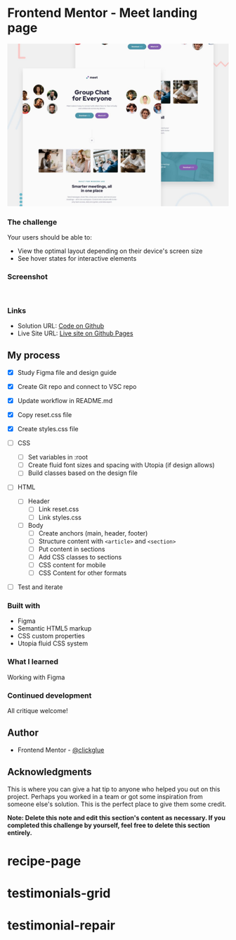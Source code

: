 # Frontend Mentor - Meet landing page

![Design preview for the Meet landing page coding challenge](./preview.jpg)

### The challenge

Your users should be able to:

- View the optimal layout depending on their device's screen size
- See hover states for interactive elements

### Screenshot

![]()

### Links

- Solution URL: [Code on Github](https://github.com/clickglue/meet-landing-page)
- Live Site URL: [Live site on Github Pages]()

## My process

- [x] Study Figma file and design guide
- [x] Create Git repo and connect to VSC repo
- [x] Update workflow in README.md
- [x] Copy reset.css file
- [x] Create styles.css file
- [ ] CSS
  - [ ] Set variables in :root
  - [ ] Create fluid font sizes and spacing with Utopia (if design allows)
  - [ ] Build classes based on the design file
- [ ] HTML
  - [ ] Header
    - [ ] Link reset.css
    - [ ] Link styles.css
  - [ ] Body
    - [ ] Create anchors (main, header, footer)
    - [ ] Structure content with ```<article>``` and ```<section>```
    - [ ] Put content in sections
    - [ ] Add CSS classes to sections
    - [ ] CSS content for mobile
    - [ ] CSS Content for other formats
- [ ] Test and iterate


### Built with

- Figma
- Semantic HTML5 markup
- CSS custom properties
- Utopia fluid CSS system


### What I learned

Working with Figma


### Continued development

All critique welcome!


## Author

- Frontend Mentor - [@clickglue](https://www.frontendmentor.io/profile/clickglue)


## Acknowledgments

This is where you can give a hat tip to anyone who helped you out on this project. Perhaps you worked in a team or got some inspiration from someone else's solution. This is the perfect place to give them some credit.

**Note: Delete this note and edit this section's content as necessary. If you completed this challenge by yourself, feel free to delete this section entirely.**
# recipe-page
# testimonials-grid
# testimonial-repair
